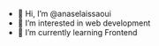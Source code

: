 - 👋 Hi, I’m @anaselaissaoui
- 👀 I’m interested in web development 
- 🌱 I’m currently learning Frontend

<!---
anaselaissaoui/anaselaissaoui is a ✨ special ✨ repository because its `README.md` (this file) appears on your GitHub profile.
You can click the Preview link to take a look at your changes.
--->
